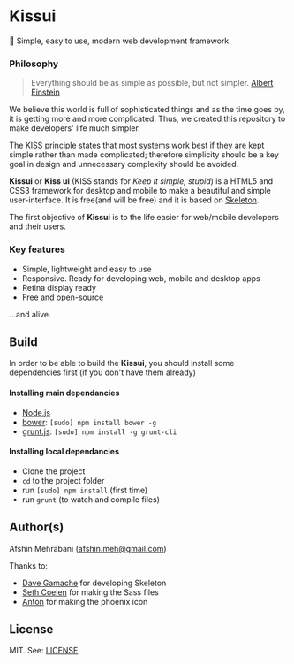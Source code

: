 # Kissui

:dizzy: Simple, easy to use, modern web development framework.

### Philosophy 

> Everything should be as simple as possible, but not simpler.
> [Albert Einstein](https://en.wikipedia.org/wiki/Albert_Einstein)

We believe this world is full of sophisticated things and as the time goes by, it is getting more and more complicated. Thus, we created this repository to make developers' life much simpler.  

The [KISS principle](https://en.wikipedia.org/wiki/KISS_principle) states that most systems work best if they are kept simple rather than made complicated; therefore simplicity should be a key goal in design and unnecessary complexity should be avoided.

**Kissui** or **Kiss ui** (KISS stands for *Keep it simple, stupid*) is a HTML5 and CSS3 framework for desktop and mobile to make a beautiful and simple user-interface. It is free(and will be free) and it is based on [Skeleton](https://github.com/dhg/Skeleton).   

The first objective of **Kissui** is to the life easier for web/mobile developers and their users.

### Key features

- Simple, lightweight and easy to use
- Responsive. Ready for developing web, mobile and  desktop apps
- Retina display ready
- Free and open-source

...and alive.

## Build

In order to be able to build the **Kissui**, you should install some dependencies first (if you don't have them already)

#### Installing main dependancies
  * [Node.js](http://nodejs.org)
  * [bower](http://bower.io): `[sudo] npm install bower -g`
  * [grunt.js](http://gruntjs.com): `[sudo] npm install -g grunt-cli`

#### Installing local dependancies
  * Clone the project
  * `cd` to the project folder
  * run `[sudo] npm install` (first time)
  * run `grunt` (to watch and compile files)


## Author(s)

Afshin Mehrabani (afshin.meh@gmail.com)

Thanks to: 

- [Dave Gamache](https://github.com/dhg) for developing Skeleton
- [Seth Coelen](https://github.com/WhatsNewSaes) for making the Sass files
- [Anton](https://thenounproject.com/parkasever/) for making the phoenix icon

## License

MIT. See: [LICENSE](https://github.com/usablica/kissui/blob/master/LICENSE)
